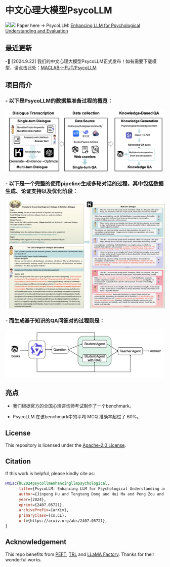 [//]: # (![# PsycoLLM]&#40;assets/logo.png&#41;)

# 中文心理大模型PsycoLLM
<img src="https://img.shields.io/badge/python-3.8+-blue.svg" /><a href='https://arxiv.org/pdf/2407.05721'><img src='https://img.shields.io/badge/ArXiv-2407.05721v2-red'></a>
Paper here -> PsycoLLM: [Enhancing LLM for Psychological Understanding and Evaluation](https://arxiv.org/pdf/2407.05721)

## 最近更新

-🥰 [2024.9.22] 我们的中文心理大模型PsycoLLM正式发布！如有需要下载模型，请点击此处：[MACLAB-HFUT/PsycoLLM](https://huggingface.co/MACLAB-HFUT/PsycoLLM)

## 项目简介

### - 以下是PsycoLLM的数据集准备过程的概览：
![Overview of dataset preparation.](assets/dataset_overview.jpg)

### - 以下是一个完整的使用pipeline生成多轮对话的过程，其中包括数据生成、论证支持以及优化阶段：
![Examples of the generated multi-turn dialogue data.](assets/multi_turn_example_v2.jpg)

### - 而生成基于知识的QA问答对的过程则是：
![Knowledge-based QA generation.](assets/knowledge-base-QA.jpg)

## 亮点

- 我们根据官方的全国心理咨询师考试制作了一个benchmark。

- PsycoLLM 在该benchmark中的平均 MCQ 准确率超过了 60%。

## License

This repository is licensed under the [Apache-2.0 License](LICENSE).


## Citation

If this work is helpful, please kindly cite as:

```bibtex
@misc{hu2024psycollmenhancingllmpsychological,
      title={PsycoLLM: Enhancing LLM for Psychological Understanding and Evaluation}, 
      author={Jinpeng Hu and Tengteng Dong and Hui Ma and Peng Zou and Xiao Sun and Meng Wang},
      year={2024},
      eprint={2407.05721},
      archivePrefix={arXiv},
      primaryClass={cs.CL},
      url={https://arxiv.org/abs/2407.05721}, 
}
```

## Acknowledgement

This repo benefits from [PEFT](https://github.com/huggingface/peft), [TRL](https://github.com/huggingface/trl) and [LLaMA Factory](https://github.com/hiyouga/LLaMA-Factory). Thanks for their wonderful works.
